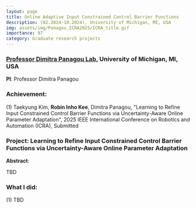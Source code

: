 ```yaml
---
layout: page
title: Online Adaptive Input Constrained Control Barrier Functions
description: (02.2024-10.2024), University of Michigan, MI, USA
img: assets/img/Panagou_ICRA2025/ICRA_title.gif
importance: 97
category: Graduate research projects
---
```


### **<a href='https://websites.umich.edu/~dpanagou/index.html'>Professor Dimitra Panagou Lab</a>**, University of Michigan, MI, USA

**PI**: Professor Dimitra Panagou

### **Achievement**:

(1) Taekyung Kim, **Robin Inho Kee**, Dimitra Panagou, "Learning to Refine Input Constrained Control Barrier Functions via Uncertainty-Aware Online Parameter Adaptation", 2025 IEEE International Conference on Robotics and Automation (ICRA), Submitted

### **Project**: **Learning to Refine Input Constrained Control Barrier Functions via Uncertainty-Aware Online Parameter Adaptation**


**Abstract**: 

TBD



### **What I did**:

(1) TBD



